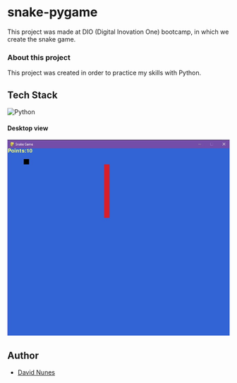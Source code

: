 # snake-pygame

This project  was made at DIO (Digital Inovation One) bootcamp, in which we create the snake game.

### About this project

This project was created in order to practice my skills with Python.


## Tech Stack

<img alt="Python" width="28px" src="https://cdn-icons-png.flaticon.com/512/1822/1822899.png" />

#### Desktop view
![game desktop screenshot](project-img.jpg)
  
## Author

- [David Nunes](https://www.github.com/Dnuns)


